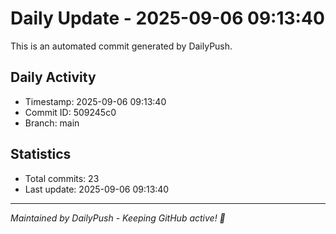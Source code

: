 # Daily Update - 2025-09-06 09:13:40

This is an automated commit generated by DailyPush.

## Daily Activity
- Timestamp: 2025-09-06 09:13:40
- Commit ID: 509245c0
- Branch: main

## Statistics
- Total commits: 23
- Last update: 2025-09-06 09:13:40

---
*Maintained by DailyPush - Keeping GitHub active! 🚀*
